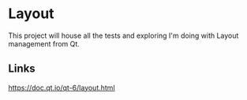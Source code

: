 # Layout
This project will house all the tests and exploring I'm doing with Layout management from Qt.

## Links
https://doc.qt.io/qt-6/layout.html

